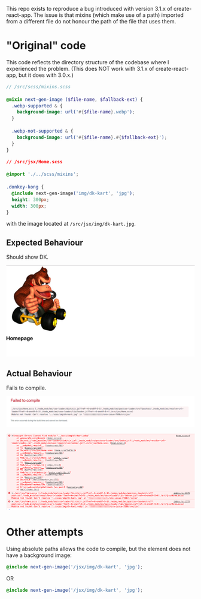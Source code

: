 This repo exists to reproduce a bug introduced with version 3.1.x of create-react-app. The issue is that mixins (which make use of a path) imported from a different file do not honour the path of the file that uses them.

# "Original" code
This code reflects the directory structure of the codebase where I experienced the problem. (This does NOT work with 3.1.x of create-react-app, but it does with 3.0.x.)

```scss
// /src/scss/mixins.scss

@mixin next-gen-image ($file-name, $fallback-ext) {
  .webp-supported & {
    background-image: url('#{$file-name}.webp');
  }

  .webp-not-supported & {
    background-image: url('#{$file-name}.#{$fallback-ext}');
  }
}
```

```css
// /src/jsx/Home.scss

@import './../scss/mixins';

.donkey-kong {
  @include next-gen-image('img/dk-kart', 'jpg');
  height: 300px;
  width: 300px;
}

```

with the image located at `/src/jsx/img/dk-kart.jpg`.

## Expected Behaviour
Should show DK.

![Expected Behaviour](readme-images/expected.png)


## Actual Behaviour
Fails to compile.

![Error Overlay](readme-images/error00.png)

![Stack Trace](readme-images/error01.png)


# Other attempts

Using absolute paths allows the code to compile, but the element does not have a background image:

```scss
@include next-gen-image('/jsx/img/dk-kart', 'jpg');
```

OR

```scss
@include next-gen-image('/jsx/img/dk-kart', 'jpg');
```
